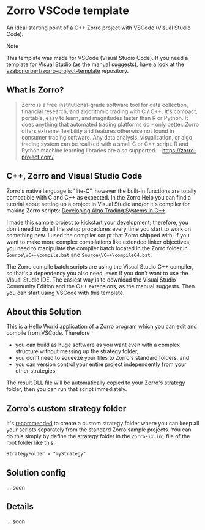 
# Zorro VSCode template
An ideal starting point of a C++ Zorro project with VSCode (Visual Studio Code).<br />

> [!NOTE]
> This template was made for VSCode (Visual Studio Code). If you need a template for Visual Studio (as the manual suggests), have a look at the [szabonorbert/zorro-project-template](https://github.com/szabonorbert/zorro-vscode-template) repository.</b>

## What is Zorro?
>Zorro is a free institutional-grade software tool for data collection, financial research, and algorithmic trading with C / C++.  It's compact, portable, easy to learn, and magnitudes faster than R or Python. It does anything that automated trading platforms do - only better. Zorro offers extreme flexibility and features otherwise not found in consumer trading software. Any data analysis, visualization, or algo trading system can be realized with a small C or C++ script. R and Python machine learning libraries are also supported. _–_ <https://zorro-project.com/>

## C++, Zorro and Visual Studio Code
Zorro's native language is "lite-C", however the built-in functions are totally compatible with C and C++ as expected. In the Zorro Help you can find a tutorial about setting up a project in Visual Studio and/or it's compiler for making Zorro scripts: [Developing Algo Trading Systems in C++](https://zorro-project.com/manual/en/dlls.htm).

I made this sample project to kickstart your development; therefore, you don't need to do all the setup procedures every time you start to work on something new. I used the compiler script that Zorro shipped with; if you want to make more complex compilations like extended linker objectives, you need to manipulate the compiler batch located in the Zorro folder in ```Source\VC++\compile.bat``` and ```Source\VC++\compile64.bat```.

The Zorro compile batch scripts are using the Visual Studio C++ compiler, so that's a dependency you also need, even if you don't want to use the Visual Studio IDE. The easiest way is to download the Visual Studio Community Edition and the C++ extensions, as the manual suggests. Then you can start using VSCode with this template.

## About this Solution

This is a Hello World application of a Zorro program which you can edit and compile from VSCode. Therefore

* you can build as huge software as you want even with a complex structure without messing up the strategy folder,
* you don't need to squeeze your files to Zorro's standard folders, and
* you can version control your entire project independently from your other strategies.

The result DLL file will be automatically copied to your Zorro's strategy folder, then you can run that script immediately.

## Zorro's custom strategy folder

It's [recommended](https://zorro-project.com/manual/en/ini.htm) to create a custom strategy folder where you can keep all your scripts separately from the standard Zorro sample projects. You can do this simply by define the strategy folder in the `ZorroFix.ini` file of the root folder like this:
```
StrategyFolder = "myStrategy"
```

## Solution config

... soon

## Details

... soon
